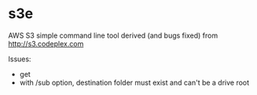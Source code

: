 s3e
===

AWS S3 simple command line tool derived (and bugs fixed) from http://s3.codeplex.com

Issues:

- get
- with /sub option, destination folder must exist and can't be a drive root
